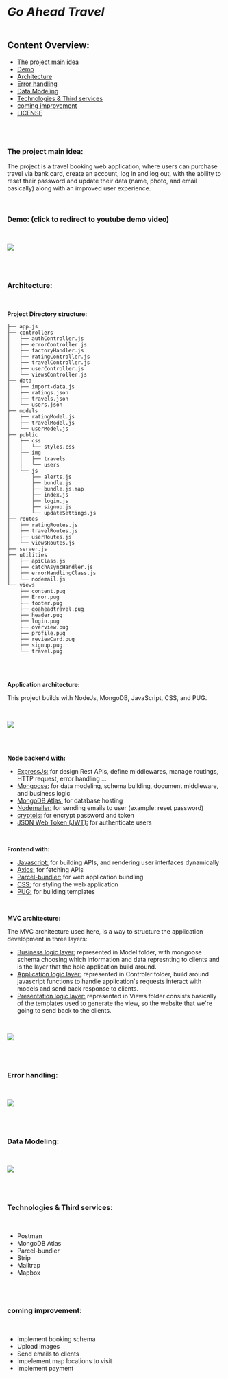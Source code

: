 # ***Go Ahead Travel***

![]()

## **Content Overview:**

- [The project main idea](#the)
- [Demo](#demo)
- [Architecture](#architecture)
- [Error handling](#Error)
- [Data Modeling](#Data)
- [Technologies & Third services](#Technologies_&_Third_services)
- [coming improvement](#coming)
- [LICENSE](#license)

<br><br>

### **The project main idea:**
The project is a travel booking web application, where users can purchase travel via bank card, create an account, log in and log out, with the ability to reset their password and update their data (name, photo, and email basically) along with an improved user experience.

<br>

### **Demo:** (click to redirect to youtube demo video)
<br>

[![](https://img.youtube.com/vi/eAUnlVjOXFw/0.jpg)](https://www.youtube.com/watch?v=eAUnlVjOXFw)

<br><br>

### **Architecture:**

<br>

**Project Directory structure:**
```
├── app.js
├── controllers
│   ├── authController.js
│   ├── errorController.js
│   ├── factoryHandler.js
│   ├── ratingController.js
│   ├── travelController.js
│   ├── userController.js
│   └── viewsController.js
├── data
│   ├── import-data.js
│   ├── ratings.json
│   ├── travels.json
│   └── users.json
├── models
│   ├── ratingModel.js
│   ├── travelModel.js
│   └── userModel.js
├── public
│   ├── css
│   │   └── styles.css
│   ├── img
│   │   ├── travels
│   │   └── users
│   └── js
│       ├── alerts.js
│       ├── bundle.js
│       ├── bundle.js.map
│       ├── index.js
│       ├── login.js
│       ├── signup.js
│       └── updateSettings.js
├── routes
│   ├── ratingRoutes.js
│   ├── travelRoutes.js
│   ├── userRoutes.js
│   └── viewsRoutes.js
├── server.js
├── utilities
│   ├── apiClass.js
│   ├── catchAsyncHandler.js
│   ├── errorHandlingClass.js
│   └── nodemail.js
└── views
    ├── content.pug
    ├── Error.pug
    ├── footer.pug
    ├── goaheadtravel.pug
    ├── header.pug
    ├── login.pug
    ├── overview.pug
    ├── profile.pug
    ├── reviewCard.pug
    ├── signup.pug
    └── travel.pug
```

<br><br>

**Application architecture:**

This project builds with NodeJs, MongoDB, JavaScript, CSS, and PUG.

<br>

![](https://i.imgur.com/khNTpZx.png)

<br><br>

**Node backend with:**

- <ins>ExpressJs:</ins> for design Rest APIs, define middlewares, manage routings, HTTP request, error handling ...
- <ins>Mongoose:</ins> for data modeling, schema building, document middleware, and business logic
- <ins>MongoDB Atlas:</ins> for database hosting
- <ins>Nodemailer:</ins> for sending emails to user (example: reset password)
- <ins>cryptojs:</ins> for encrypt password and token
- <ins>JSON Web Token (JWT):</ins> for authenticate users

<br>

**Frontend with:**
- <ins>Javascript:</ins> for building APIs, and rendering user interfaces dynamically
- <ins>Axios:</ins> for fetching APIs
- <ins>Parcel-bundler:</ins> for web application bundling
- <ins>CSS:</ins> for styling the web application
- <ins>PUG:</ins> for building templates

<br>

**MVC architecture:**

The MVC architecture used here, is a way to structure the application development in three layers:
- <ins>Business logic layer:</ins> represented in Model folder, with mongoose schema choosing which information and data
represnting to clients and is the layer that the hole application build around.
- <ins>Application logic layer:</ins> represented in Controler folder, build around javascript functions to handle  application's requests interact with models and send back response to clients.
- <ins>Presentation logic layer:</ins> represented in Views folder consists basically of the templates used to generate the view, so the website that we're going to send back to the clients.

<br>

![](https://i.imgur.com/rb1EiP2.png)

<br><br>

### **Error handling:**

<br>

![](https://i.imgur.com/m2xapVA.png)

<br><br>

### **Data Modeling:**

<br>

![](https://i.imgur.com/ppWrzjY.png)

<br><br>

### **Technologies & Third services:**

<br>

- Postman
- MongoDB Atlas
- Parcel-bundler
- Strip
- Mailtrap
- Mapbox

<br><br>

### **coming improvement:**

<br>

- Implement booking schema
- Upload images
- Send emails to clients
- Impelement map locations to visit
- Implement payment
